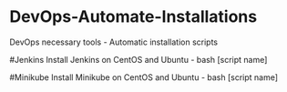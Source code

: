 # DevOps-Automate-Installations
DevOps necessary tools - Automatic installation scripts

#Jenkins
Install Jenkins on CentOS and Ubuntu - bash [script name]

#Minikube 
Install Minikube on CentOS and Ubuntu - bash [script name]